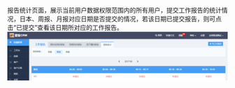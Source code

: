 报告统计页面，展示当前用户数据权限范围内的所有用户，提交工作报告的统计情况，日本、周报、月报对应日期是否提交的情况，若该日期已提交报告，则可点击“已提交”查看该日期所对应的工作报告。![](/assets/48)

